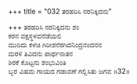 +++
title = "032 ತರಹರಿಸಿ ನರನಿಕ್ಕಿದನು"

+++
ತರಹರಿಸಿ ನರನಿಕ್ಕಿದನು ಶಂ  
ಕರನ ವಕ್ಷಸ್ಥಳವನೆಡೆಯಲಿ  
ಮುರಿದು ಕಳಚಿ ಗಿರೀಶನೆರಗಿದನಿಂದ್ರನಂದನನ   
ಮರಳಿ ತಿವಿದನು ಪಾರ್ಥನಾತನ  
ಶಿರಕೆ ಕೊಟ್ಟನು ಶಂಭುವಿಂತಿ  
ಬ್ಬರ ವಿಷಮ ಗಾಯದ ಗಡಾವಣೆ ಗಲ್ಲಿಸಿತು ಜಗವ     ॥32॥